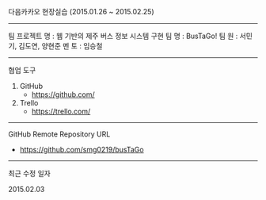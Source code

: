다음카카오 현장실습 (2015.01.26 ~ 2015.02.25)

-----------------------------------------

팀 프로젝트 명 : 웹 기반의 제주 버스 정보 시스템 구현
팀 명 : BusTaGo!
팀 원 : 서민기, 김도연, 양현준
멘 토 : 임승철

-----------------------------------------

협업 도구

1. GitHub
	- https://github.com/
2. Trello
	- https://trello.com/

-----------------------------------------

GitHub Remote Repository URL

- https://github.com/smg0219/busTaGo

-----------------------------------------

최근 수정 일자

2015.02.03
